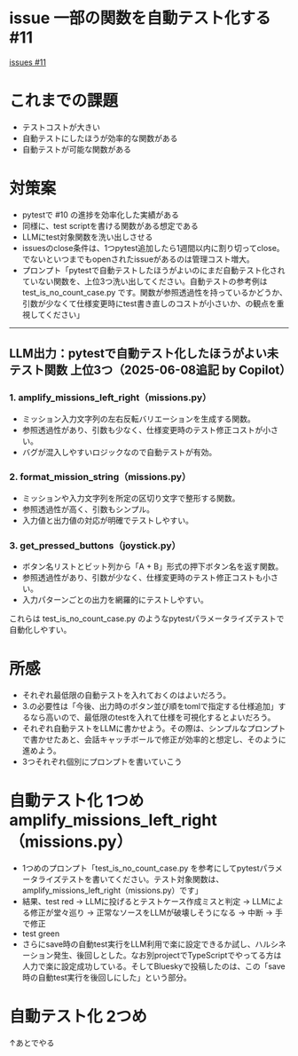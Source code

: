 # issue 一部の関数を自動テスト化する #11
[issues #11](https://github.com/cat2151/fighting-game-button-challenge/issues/11)

# これまでの課題
- テストコストが大きい
- 自動テストにしたほうが効率的な関数がある
- 自動テストが可能な関数がある

# 対策案
- pytestで #10 の進捗を効率化した実績がある
- 同様に、test scriptを書ける関数がある想定である
- LLMにtest対象関数を洗い出しさせる
- issuesのclose条件は、1つpytest追加したら1週間以内に割り切ってclose。でないといつまでもopenされたissueがあるのは管理コスト増大。
- プロンプト「pytestで自動テストしたほうがよいのにまだ自動テスト化されていない関数を、上位3つ洗い出してください。自動テストの参考例は test_is_no_count_case.py です。関数が参照透過性を持っているかどうか、引数が少なくて仕様変更時にtest書き直しのコストが小さいか、の観点を重視してください」

---

## LLM出力：pytestで自動テスト化したほうがよい未テスト関数 上位3つ（2025-06-08追記 by Copilot）

### 1. amplify_missions_left_right（missions.py）
- ミッション入力文字列の左右反転バリエーションを生成する関数。
- 参照透過性があり、引数も少なく、仕様変更時のテスト修正コストが小さい。
- バグが混入しやすいロジックなので自動テストが有効。

### 2. format_mission_string（missions.py）
- ミッションや入力文字列を所定の区切り文字で整形する関数。
- 参照透過性が高く、引数もシンプル。
- 入力値と出力値の対応が明確でテストしやすい。

### 3. get_pressed_buttons（joystick.py）
- ボタン名リストとビット列から「A + B」形式の押下ボタン名を返す関数。
- 参照透過性があり、引数が少なく、仕様変更時のテスト修正コストも小さい。
- 入力パターンごとの出力を網羅的にテストしやすい。

これらは test_is_no_count_case.py のようなpytestパラメータライズテストで自動化しやすい。

# 所感
- それぞれ最低限の自動テストを入れておくのはよいだろう。
- 3.の必要性は「今後、出力時のボタン並び順をtomlで指定する仕様追加」するなら高いので、最低限のtestを入れて仕様を可視化するとよいだろう。
- それぞれ自動テストをLLMに書かせよう。その際は、シンプルなプロンプトで書かせたあと、会話キャッチボールで修正が効率的と想定し、そのように進めよう。
- 3つそれぞれ個別にプロンプトを書いていこう

# 自動テスト化 1つめ amplify_missions_left_right（missions.py）
- 1つめのプロンプト「test_is_no_count_case.py を参考にしてpytestパラメータライズテストを書いてください。テスト対象関数は、amplify_missions_left_right（missions.py）です」
- 結果、test red → LLMに投げるとテストケース作成ミスと判定 → LLMによる修正が堂々巡り → 正常なソースをLLMが破壊しそうになる → 中断 → 手で修正
- test green
- さらにsave時の自動test実行をLLM利用で楽に設定できるか試し、ハルシネーション発生、後回しとした。なお別projectでTypeScriptでやってる方は人力で楽に設定成功している。そしてBlueskyで投稿したのは、この「save時の自動test実行を後回しにした」という部分。

# 自動テスト化 2つめ

↑あとでやる
